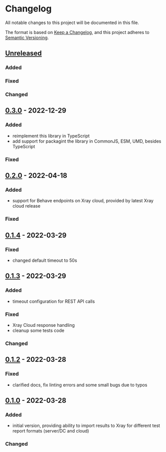 # Changelog

All notable changes to this project will be documented in this file.

The format is based on [Keep a Changelog](https://keepachangelog.com/en/1.0.0/),
and this project adheres to [Semantic Versioning](https://semver.org/spec/v2.0.0.html).

## [Unreleased]

### Added

### Fixed

### Changed

## [0.3.0] - 2022-12-29

### Added

- reimplement this library in TypeScript
- add support for packagint the library in CommonJS, ESM, UMD, besides TypeScript

### Fixed

## [0.2.0] - 2022-04-18

### Added

- support for Behave endpoints on Xray cloud, provided by latest Xray cloud release

### Fixed

## [0.1.4] - 2022-03-29

### Fixed

- changed default timeout to 50s

## [0.1.3] - 2022-03-29

### Added

- timeout configuration for REST API calls

### Fixed

- Xray Cloud response handling
- cleanup some tests code

### Changed

## [0.1.2] - 2022-03-28

### Fixed

- clarified docs, fix linting errors and some small bugs due to typos

## [0.1.0] - 2022-03-28

### Added

- initial version, providing ability to import results to Xray for different test report formats (server/DC and cloud)

### Changed

[unreleased]: https://github.com/Xray-App/xray-automation-js/compare/0.3.0...HEAD
[0.3.0]: https://github.com/Xray-App/xray-automation-js/releases/tag/0.3.0
[0.2.0]: https://github.com/Xray-App/xray-automation-js/releases/tag/0.2.0
[0.1.4]: https://github.com/Xray-App/xray-automation-js/releases/tag/0.1.4
[0.1.3]: https://github.com/Xray-App/xray-automation-js/releases/tag/0.1.3
[0.1.2]: https://github.com/Xray-App/xray-automation-js/releases/tag/0.1.2
[0.1.0]: https://github.com/Xray-App/xray-automation-js/releases/tag/0.1.0
